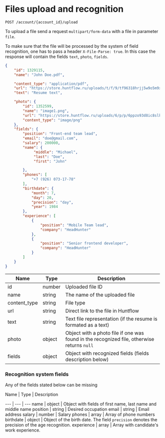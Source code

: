 # Files upload and recognition
 <a name="parsing"></a>
 
`POST /account/{account_id}/upload` 
 
To upload a file send a request `multipart/form-data` with a file in parameter `file`.

To make sure that the file will be processed by the system of field recognition, one has to pass a header `X-File-Parse: true`. In this case the response will contain the fields `text`, `photo`, `fields`. 
 
 ```json
 {
     "id": 1329115,
     "name": "John Doe.pdf",

     "content_type": "application/pdf",
     "url": "https://store.huntflow.ru/uploads/t/f/9/tf96318hrjj5w9o5m9xuvwwwzbgbgave.pdf",
     "text": "Resume text",

     "photo": {
         "id": 1352599,
         "name": "image1.png",
         "url": "https://store.huntflow.ru/uploads/6/p/p/6ppzo93d8ic8slkzy7flrabqemnwtzpq.png",
         "content_type": "image/png"
     },
     "fields": {
         "position": "Front-end team lead",
         "email": "doe@gmail.com",
         "salary": 200000,
         "name": {
              "middle": "Michael",
              "last": "Doe",
              "first": "John"

         },
         "phones": [
             "+7 (926) 073-17-78"
         ],
         "birthdate": {
             "month": 7,
             "day": 20,
             "precision": "day",
             "year": 1984
         },
         "experience": [
             {
                 "position": "Mobile Team lead",
                 "company": "HeadHunter"
             },
             {
                 "position": "Senior frontend developer",
                 "company": "HeadHunter"
             }
         ]
     }
 }
 ```
 
 
Name | Type | Description
--- | --- | ---
id | number | Uploaded file ID
name | string | The name of the uploaded file
content_type | string | File type
url | string | Direct link to the file in Huntflow
text | string | Text file representation (if the resume is formated as a text)
photo | object | Object with a photo file if one was found in the recognized file, otherwise returns `null` 
fields | object | Object with recognized fields (fields description below) 

  
### Recognition system fields

 
Any of the fields stated below can be missing

  
Name | Type | Description

 --- | --- | ---
name | object | Object with fields of first name, last name and middle name
position | string | Desired occupation
email | string | Email address
salary | number | Salary
phones | array | Array of phone numbers
birthdate | object | Object of the birth date. The field `precision` denotes the precision of the age recognition.
experience | array | Array with candidate's work experience.
